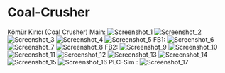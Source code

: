 # Coal-Crusher
Kömür Kırıcı (Coal Crusher)
Main:
![Screenshot_1](https://github.com/user-attachments/assets/012f328b-b072-4cad-84e3-7ca0d660ecd2)
![Screenshot_2](https://github.com/user-attachments/assets/d3fe8efb-dcfd-43e7-89eb-421461b014f1)
![Screenshot_3](https://github.com/user-attachments/assets/b91e96b2-c2f1-4884-868b-6fea411b642e)
![Screenshot_4](https://github.com/user-attachments/assets/9052886b-d947-4673-bc2b-0ae01c4811f3)
![Screenshot_5](https://github.com/user-attachments/assets/b2b80286-e912-4da9-82a5-b05a1662edbc)
FB1:
![Screenshot_6](https://github.com/user-attachments/assets/e864d29c-2af3-46c8-8446-1f75dbda8260)
![Screenshot_7](https://github.com/user-attachments/assets/eabb7cc8-69fb-4c76-8550-f0d23e301aad)
![Screenshot_8](https://github.com/user-attachments/assets/115399b3-8830-46f3-bc13-4aed6f7fced1)
FB2:
![Screenshot_9](https://github.com/user-attachments/assets/e2cd4288-844b-4268-ae97-79fedae9421c)
![Screenshot_10](https://github.com/user-attachments/assets/6ebd5de7-e971-4948-be9c-713e3bc63e66)
![Screenshot_11](https://github.com/user-attachments/assets/f395cbb2-d8b0-4c1c-9301-43c024c73576)
![Screenshot_12](https://github.com/user-attachments/assets/317b8016-ed90-4948-b29b-04e3e9482476)
![Screenshot_13](https://github.com/user-attachments/assets/bc59f20e-6a06-42a5-b928-3111fcb431e4)
![Screenshot_14](https://github.com/user-attachments/assets/f7bf8f17-3ba4-4c0a-95d4-df0c043444d8)
![Screenshot_15](https://github.com/user-attachments/assets/9900ed75-9d44-4da3-8b9a-b655068a3fd7)
![Screenshot_16](https://github.com/user-attachments/assets/bbe7be69-3976-4341-80c8-bfb5b5bd1a94)
PLC-Sim :
![Screenshot_17](https://github.com/user-attachments/assets/24c290da-0c1e-4683-99ab-93d02c228a97)

